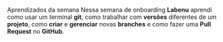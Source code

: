 Aprendizados da semana
Nessa semana de onboarding **Labenu** aprendi como usar um terminal **git**, como trabalhar com **versões** diferentes de um **projeto**, como **criar** e **gerenciar** novas **branches** e como fazer uma **Pull Request** no **GitHub**.